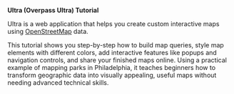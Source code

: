 **Ultra (Overpass Ultra) Tutorial**

Ultra is a web application that helps you create custom interactive maps using [OpenStreetMap](openstreetmap.org) data. 

This tutorial shows you step-by-step how to build map queries, style map elements with different colors, add interactive features like popups and navigation controls, and share your finished maps online. Using a practical example of mapping parks in Philadelphia, it teaches beginners how to transform geographic data into visually appealing, useful maps without needing advanced technical skills.

